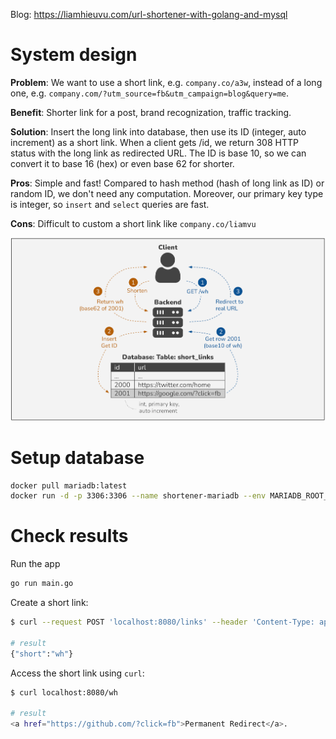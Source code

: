 Blog: https://liamhieuvu.com/url-shortener-with-golang-and-mysql

# System design

**Problem**: We want to use a short link, e.g. `company.co/a3w`, instead of a long one, e.g. `company.com/?utm_source=fb&utm_campaign=blog&query=me`.

**Benefit**: Shorter link for a post, brand recognization, traffic tracking.

**Solution**: Insert the long link into database, then use its ID (integer, auto increment) as a short link. When a client gets /id, we return 308 HTTP status with the long link as redirected URL. The ID is base 10, so we can convert it to base 16 (hex) or even base 62 for shorter.

**Pros**: Simple and fast! Compared to hash method (hash of long link as ID) or random ID, we don't need any computation. Moreover, our primary key type is integer, so `insert` and `select` queries are fast.

**Cons**: Difficult to custom a short link like `company.co/liamvu`

![design](design.png)

# Setup database

```bash
docker pull mariadb:latest
docker run -d -p 3306:3306 --name shortener-mariadb --env MARIADB_ROOT_PASSWORD=root --env MARIADB_DATABASE=dbname --env MARIADB_USER=user --env MARIADB_PASSWORD=pass mariadb:latest
```

# Check results

Run the app

```bash
go run main.go
```

Create a short link:

```bash
$ curl --request POST 'localhost:8080/links' --header 'Content-Type: application/json' --data-raw '{"url": "https://github.com/?click=fb"}'

# result
{"short":"wh"}
```

Access the short link using `curl`:

```bash
$ curl localhost:8080/wh

# result
<a href="https://github.com/?click=fb">Permanent Redirect</a>.
```

